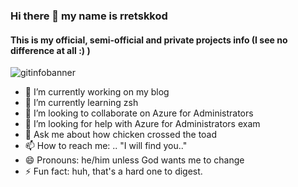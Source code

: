 ### Hi there 👋 my name is rretskkod
#### This is my official, semi-official and private projects info (I see no difference at all :) )

![gitinfobanner](https://github.com/dokksterr/dokksterr/assets/150226098/f7b809f6-3216-422a-bba8-4a4294d154f6)

- 🔭 I’m currently working on my blog
- 🌱 I’m currently learning zsh
- 👯 I’m looking to collaborate on Azure for Administrators
- 🤔 I’m looking for help with Azure for Administrators exam
- 💬 Ask me about how chicken crossed the toad
- 📫 How to reach me: .. "I will find you.." 
- 😄 Pronouns: he/him unless God wants me to change 
- ⚡ Fun fact: huh, that's a hard one to digest.
<!--
**dokksterr/dokksterr** is a ✨ _special_ ✨ repository because its `README.md` (this file) appears on your GitHub profile.

Here are some ideas to get you started:

- 🔭 I’m currently working on my blog
- 🌱 I’m currently learning zsh
- 👯 I’m looking to collaborate on Azure for Administrators
- 🤔 I’m looking for help with Azure for Administrators exam
- 💬 Ask me about how chicken crossed the toad
- 📫 How to reach me: .. "I will find you.." 
- 😄 Pronouns: he/him unless God wants me to change 
- ⚡ Fun fact: huh, that's a hard one to digest.
-->

